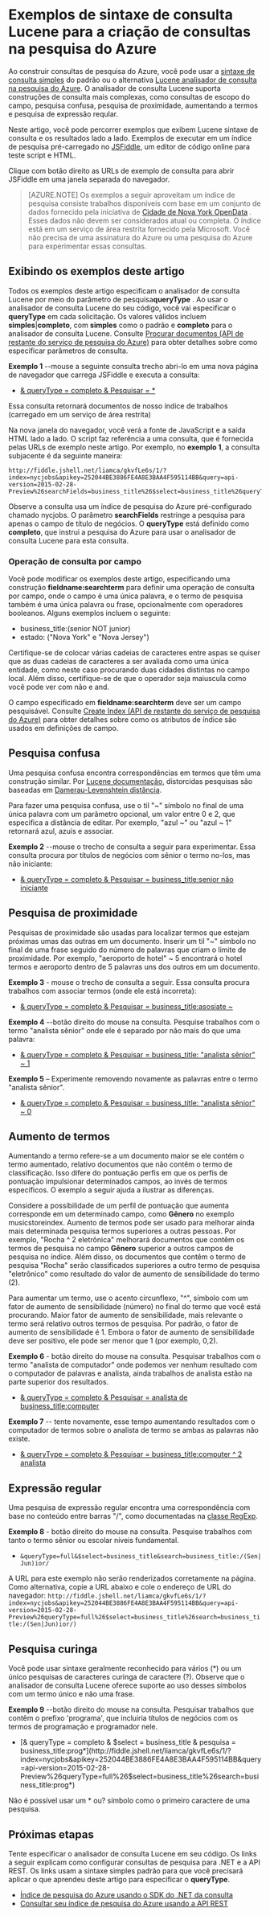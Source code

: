 <properties
    pageTitle="Exemplos de consulta Lucene para pesquisa de Azure | Pesquisa do Microsoft Azure"
    description="Sintaxe de consulta Lucene para pesquisa confusa, pesquisa de proximidade, aumentando a termo, pesquisa de expressões regulares e pesquisa curinga."
    services="search"
    documentationCenter=""
    authors="LiamCa"
    manager="pablocas"
    editor=""
    tags="Lucene query analyzer syntax"
/>

<tags
    ms.service="search"
    ms.devlang="na"
    ms.workload="search"
    ms.topic="article"
    ms.tgt_pltfrm="na"
    ms.date="08/29/2016"
    ms.author="liamca"
/>

# <a name="lucene-query-syntax-examples-for-building-queries-in-azure-search"></a>Exemplos de sintaxe de consulta Lucene para a criação de consultas na pesquisa do Azure

Ao construir consultas de pesquisa do Azure, você pode usar a [sintaxe de consulta simples](https://msdn.microsoft.com/library/azure/dn798920.aspx) do padrão ou o alternativa [Lucene analisador de consulta na pesquisa do Azure](https://msdn.microsoft.com/library/azure/mt589323.aspx). O analisador de consulta Lucene suporta construções de consulta mais complexas, como consultas de escopo do campo, pesquisa confusa, pesquisa de proximidade, aumentando a termos e pesquisa de expressão reqular.

Neste artigo, você pode percorrer exemplos que exibem Lucene sintaxe de consulta e os resultados lado a lado. Exemplos de executar em um índice de pesquisa pré-carregado no [JSFiddle](https://jsfiddle.net/), um editor de código online para teste script e HTML. 

Clique com botão direito as URLs de exemplo de consulta para abrir JSFiddle em uma janela separada do navegador.

> [AZURE.NOTE] Os exemplos a seguir aproveitam um índice de pesquisa consiste trabalhos disponíveis com base em um conjunto de dados fornecido pela iniciativa de [Cidade de Nova York OpenData](https://nycopendata.socrata.com/) . Esses dados não devem ser considerados atual ou completa. O índice está em um serviço de área restrita fornecido pela Microsoft. Você não precisa de uma assinatura do Azure ou uma pesquisa do Azure para experimentar essas consultas.

## <a name="viewing-the-examples-in-this-article"></a>Exibindo os exemplos deste artigo

Todos os exemplos deste artigo especificam o analisador de consulta Lucene por meio do parâmetro de pesquisa**queryType** . Ao usar o analisador de consulta Lucene do seu código, você vai especificar o **queryType** em cada solicitação.  Os valores válidos incluem **simples**|**completo**, com **simples** como o padrão e **completo** para o analisador de consulta Lucene. Consulte [Procurar documentos (API de restante do serviço de pesquisa do Azure)](https://msdn.microsoft.com/library/azure/dn798927.aspx) para obter detalhes sobre como especificar parâmetros de consulta.

**Exemplo 1** --mouse a seguinte consulta trecho abri-lo em uma nova página de navegador que carrega JSFiddle e executa a consulta:
- [& queryType = completo & Pesquisar = *](http://fiddle.jshell.net/liamca/gkvfLe6s/1/?index=nycjobs&apikey=252044BE3886FE4A8E3BAA4F595114BB&query=api-version=2015-02-28-Preview%26searchFields=business_title%26$select=business_title%26queryType=full%26search=*)

Essa consulta retornará documentos de nosso índice de trabalhos (carregado em um serviço de área restrita)

Na nova janela do navegador, você verá a fonte de JavaScript e a saída HTML lado a lado. O script faz referência a uma consulta, que é fornecida pelas URLs de exemplo neste artigo. Por exemplo, no **exemplo 1**, a consulta subjacente é da seguinte maneira:

    http://fiddle.jshell.net/liamca/gkvfLe6s/1/?index=nycjobs&apikey=252044BE3886FE4A8E3BAA4F595114BB&query=api-version=2015-02-28-Preview%26searchFields=business_title%26$select=business_title%26queryType=full%26search=*

Observe a consulta usa um índice de pesquisa do Azure pré-configurado chamado nycjobs. O parâmetro **searchFields** restringe a pesquisa para apenas o campo de título de negócios. O **queryType** está definido como **completo**, que instrui a pesquisa do Azure para usar o analisador de consulta Lucene para esta consulta.

### <a name="fielded-query-operation"></a>Operação de consulta por campo

Você pode modificar os exemplos deste artigo, especificando uma construção **fieldname:searchterm** para definir uma operação de consulta por campo, onde o campo é uma única palavra, e o termo de pesquisa também é uma única palavra ou frase, opcionalmente com operadores booleanos. Alguns exemplos incluem o seguinte:

- business_title:(senior NOT junior)
- estado: ("Nova York" e "Nova Jersey")

Certifique-se de colocar várias cadeias de caracteres entre aspas se quiser que as duas cadeias de caracteres a ser avaliada como uma única entidade, como neste caso procurando duas cidades distintas no campo local. Além disso, certifique-se de que o operador seja maiuscula como você pode ver com não e and.

O campo especificado em **fieldname:searchterm** deve ser um campo pesquisável. Consulte [Create Index (API de restante do serviço de pesquisa do Azure)](https://msdn.microsoft.com/library/azure/dn798941.aspx) para obter detalhes sobre como os atributos de índice são usados em definições de campo.

## <a name="fuzzy-search"></a>Pesquisa confusa

Uma pesquisa confusa encontra correspondências em termos que têm uma construção similar. Por [Lucene documentação](https://lucene.apache.org/core/4_10_2/queryparser/org/apache/lucene/queryparser/classic/package-summary.html), distorcidas pesquisas são baseadas em [Damerau-Levenshtein distância](https://en.wikipedia.org/wiki/Damerau%e2%80%93Levenshtein_distance).

Para fazer uma pesquisa confusa, use o til "~" símbolo no final de uma única palavra com um parâmetro opcional, um valor entre 0 e 2, que especifica a distância de editar. Por exemplo, "azul ~" ou "azul ~ 1" retornará azul, azuis e associar.

**Exemplo 2** --mouse o trecho de consulta a seguir para experimentar. Essa consulta procura por títulos de negócios com sênior o termo no-los, mas não iniciante:

- [& queryType = completo & Pesquisar = business_title:senior não iniciante](http://fiddle.jshell.net/liamca/gkvfLe6s/1/?index=nycjobs&apikey=252044BE3886FE4A8E3BAA4F595114BB&query=api-version=2015-02-28-Preview%26$select=business_title%26queryType=full%26search=business_title:senior+NOT+junior)

## <a name="proximity-search"></a>Pesquisa de proximidade

Pesquisas de proximidade são usadas para localizar termos que estejam próximas umas das outras em um documento. Inserir um til "~" símbolo no final de uma frase seguido do número de palavras que criam o limite de proximidade. Por exemplo, "aeroporto de hotel" ~ 5 encontrará o hotel termos e aeroporto dentro de 5 palavras uns dos outros em um documento.

**Exemplo 3** - mouse o trecho de consulta a seguir. Essa consulta procura trabalhos com associar termos (onde ele está incorreta):

- [& queryType = completo & Pesquisar = business_title:asosiate ~](http://fiddle.jshell.net/liamca/gkvfLe6s/1/?index=nycjobs&apikey=252044BE3886FE4A8E3BAA4F595114BB&query=api-version=2015-02-28-Preview%26$select=business_title%26queryType=full%26search=business_title:asosiate~)

**Exemplo 4** --botão direito do mouse na consulta. Pesquise trabalhos com o termo "analista sênior" onde ele é separado por não mais do que uma palavra:

- [& queryType = completo & Pesquisar = business_title: "analista sênior" ~ 1](http://fiddle.jshell.net/liamca/gkvfLe6s/1/?index=nycjobs&apikey=252044BE3886FE4A8E3BAA4F595114BB&query=api-version=2015-02-28-Preview%26$select=business_title%26queryType=full%26search=business_title:%22senior%20analyst%22~1)

**Exemplo 5** – Experimente removendo novamente as palavras entre o termo "analista sênior".

- [& queryType = completo & Pesquisar = business_title: "analista sênior" ~ 0](http://fiddle.jshell.net/liamca/gkvfLe6s/1/?index=nycjobs&apikey=252044BE3886FE4A8E3BAA4F595114BB&query=api-version=2015-02-28-Preview%26$select=business_title%26queryType=full%26search=business_title:%22senior%20analyst%22~0)

## <a name="term-boosting"></a>Aumento de termos

Aumentando a termo refere-se a um documento maior se ele contém o termo aumentado, relativo documentos que não contêm o termo de classificação. Isso difere do pontuação perfis em que os perfis de pontuação impulsionar determinados campos, ao invés de termos específicos. O exemplo a seguir ajuda a ilustrar as diferenças.

Considere a possibilidade de um perfil de pontuação que aumenta corresponde em um determinado campo, como **Gênero** no exemplo musicstoreindex. Aumento de termos pode ser usado para melhorar ainda mais determinada pesquisa termos superiores a outras pessoas. Por exemplo, "Rocha ^ 2 eletrônica" melhorará documentos que contêm os termos de pesquisa no campo **Gênero** superior a outros campos de pesquisa no índice. Além disso, os documentos que contêm o termo de pesquisa "Rocha" serão classificados superiores a outro termo de pesquisa "eletrônico" como resultado do valor de aumento de sensibilidade do termo (2).

Para aumentar um termo, use o acento circunflexo, "^", símbolo com um fator de aumento de sensibilidade (número) no final do termo que você está procurando. Maior fator de aumento de sensibilidade, mais relevante o termo será relativo outros termos de pesquisa. Por padrão, o fator de aumento de sensibilidade é 1. Embora o fator de aumento de sensibilidade deve ser positivo, ele pode ser menor que 1 (por exemplo, 0,2).

**Exemplo 6** - botão direito do mouse na consulta. Pesquisar trabalhos com o termo "analista de computador" onde podemos ver nenhum resultado com o computador de palavras e analista, ainda trabalhos de analista estão na parte superior dos resultados.

- [& queryType = completo & Pesquisar = analista de business_title:computer](http://fiddle.jshell.net/liamca/gkvfLe6s/1/?index=nycjobs&apikey=252044BE3886FE4A8E3BAA4F595114BB&query=api-version=2015-02-28-Preview%26$select=business_title%26queryType=full%26search=business_title:computer%5e2%20analyst)

**Exemplo 7** -- tente novamente, esse tempo aumentando resultados com o computador de termos sobre o analista de termo se ambas as palavras não existe.

- [& queryType = completo & Pesquisar = business_title:computer ^ 2 analista](http://fiddle.jshell.net/liamca/gkvfLe6s/1/?index=nycjobs&apikey=252044BE3886FE4A8E3BAA4F595114BB&query=api-version=2015-02-28-Preview%26$select=business_title%26queryType=full%26search=business_title:computer%5e2%20analyst)

## <a name="regular-expression"></a>Expressão regular

Uma pesquisa de expressão regular encontra uma correspondência com base no conteúdo entre barras "/", como documentadas na [classe RegExp](http://lucene.apache.org/core/4_10_2/core/org/apache/lucene/util/automaton/RegExp.html).

**Exemplo 8** - botão direito do mouse na consulta. Pesquise trabalhos com tanto o termo sênior ou escolar níveis fundamental.

- `&queryType=full&$select=business_title&search=business_title:/(Sen|Jun)ior/`

A URL para este exemplo não serão renderizados corretamente na página. Como alternativa, copie a URL abaixo e cole o endereço de URL do navegador:    `http://fiddle.jshell.net/liamca/gkvfLe6s/1/?index=nycjobs&apikey=252044BE3886FE4A8E3BAA4F595114BB&query=api-version=2015-02-28-Preview%26queryType=full%26$select=business_title%26search=business_title:/(Sen|Jun)ior/)`


## <a name="wildcard-search"></a>Pesquisa curinga

Você pode usar sintaxe geralmente reconhecido para vários (\*) ou um único pesquisas de caracteres curinga de caractere (?). Observe que o analisador de consulta Lucene oferece suporte ao uso desses símbolos com um termo único e não uma frase.

**Exemplo 9** --botão direito do mouse na consulta. Pesquisar trabalhos que contêm o prefixo 'programa', que incluiria títulos de negócios com os termos de programação e programador nele.

- [& queryType = completo & $select = business_title & pesquisa = business_title:prog*](http://fiddle.jshell.net/liamca/gkvfLe6s/1/?index=nycjobs&apikey=252044BE3886FE4A8E3BAA4F595114BB&query=api-version=2015-02-28-Preview%26queryType=full%26$select=business_title%26search=business_title:prog*)

Não é possível usar um * ou? símbolo como o primeiro caractere de uma pesquisa.


## <a name="next-steps"></a>Próximas etapas

Tente especificar o analisador de consulta Lucene em seu código. Os links a seguir explicam como configurar consultas de pesquisa para .NET e a API REST. Os links usam a sintaxe simples padrão para que você precisará aplicar o que aprendeu deste artigo para especificar o **queryType**.

- [Índice de pesquisa do Azure usando o SDK do .NET da consulta](search-query-dotnet.md)
- [Consultar seu índice de pesquisa do Azure usando a API REST](search-query-rest-api.md)


 